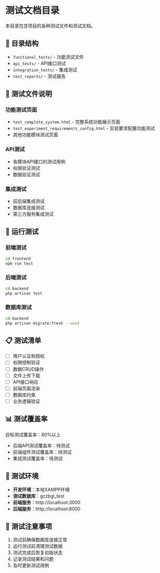 # 测试文档目录

本目录包含项目的各种测试文件和测试文档。

## 📁 目录结构

- `functional_tests/` - 功能测试文件
- `api_tests/` - API接口测试
- `integration_tests/` - 集成测试
- `test_reports/` - 测试报告

## 🧪 测试文件说明

### 功能测试页面
- `test_complete_system.html` - 完整系统功能展示页面
- `test_experiment_requirements_config.html` - 实验要求配置功能测试
- 其他功能模块测试页面

### API测试
- 各模块API接口的测试用例
- 权限验证测试
- 数据验证测试

### 集成测试
- 前后端集成测试
- 数据库连接测试
- 第三方服务集成测试

## 🚀 运行测试

### 前端测试
```bash
cd frontend
npm run test
```

### 后端测试
```bash
cd backend
php artisan test
```

### 数据库测试
```bash
cd backend
php artisan migrate:fresh --seed
```

## 📋 测试清单

- [ ] 用户认证和授权
- [ ] 权限控制验证
- [ ] 数据CRUD操作
- [ ] 文件上传下载
- [ ] API接口响应
- [ ] 前端页面渲染
- [ ] 数据库约束
- [ ] 业务逻辑验证

## 📊 测试覆盖率

目标测试覆盖率：80%以上

- 后端API测试覆盖率：待测试
- 前端组件测试覆盖率：待测试
- 集成测试覆盖率：待测试

## 🔧 测试环境

- **开发环境**：本地XAMPP环境
- **测试数据库**：gczbgl_test
- **前端服务**：http://localhost:3000
- **后端服务**：http://localhost:8000

## 📝 测试注意事项

1. 测试前确保数据库连接正常
2. 运行测试前清理测试数据
3. 测试完成后恢复初始状态
4. 记录测试结果和问题
5. 及时更新测试用例
